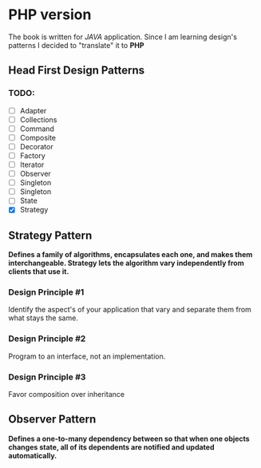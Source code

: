# PHP version
The book is written for *JAVA* application.
Since I am learning design's patterns I decided to "translate" it to **PHP**

## Head First Design Patterns

### TODO:
- [ ] Adapter
- [ ] Collections
- [ ] Command
- [ ] Composite
- [ ] Decorator
- [ ] Factory
- [ ] Iterator
- [ ] Observer
- [ ] Singleton
- [ ] Singleton
- [ ] State
- [x] Strategy

## Strategy Pattern
**Defines a family of algorithms, encapsulates each one, and makes them interchangeable. Strategy lets the algorithm vary independently from clients that use it.**

### Design Principle #1
Identify the aspect's of your application that vary and separate them from what stays the same.

### Design Principle #2
Program to an interface, not an implementation.

### Design Principle #3
Favor composition over inheritance


## Observer Pattern
**Defines a one-to-many dependency between so that when one objects changes state, all of its dependents are notified and updated automatically.**